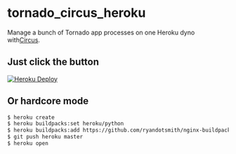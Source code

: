 tornado_circus_heroku
=====================

Manage a bunch of Tornado app processes on one Heroku dyno with[Circus](http://circus.readthedocs.org/).

Just click the button
---------------------

[![Heroku Deploy](https://www.herokucdn.com/deploy/button.svg)](https://heroku.com/deploy?template=https://github.com/mrluanma/tornado_circus_heroku)

Or hardcore mode
----------------

```bash
$ heroku create
$ heroku buildpacks:set heroku/python
$ heroku buildpacks:add https://github.com/ryandotsmith/nginx-buildpack.git
$ git push heroku master
$ heroku open
```
